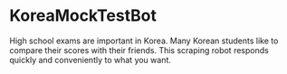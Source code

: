 # KoreaMockTestBot
High school exams are important in Korea. Many Korean students like to compare their scores with their friends. This scraping robot responds quickly and conveniently to what you want.
